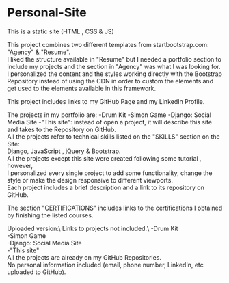 # Personal-Site
This is a static site (HTML , CSS &amp; JS) 

This project combines two different templates from startbootstrap.com: "Agency" & "Resume". \
I liked the structure available in "Resume" but I needed a portfolio section to include my projects and the section in "Agency" was what I was looking for.\
I personalized the content and the styles working directly with the Bootstrap Repository instead of using the CDN in order to custom the elements and get used to the elements available in this framework.

This project includes links to my GitHub Page and my LinkedIn Profile.

The projects in my portfolio are:
-Drum Kit
-Simon Game
-Django: Social Media Site
-"This site": instead of open a project, it will describe this site and takes to the Repository on GitHub.\
All the projects refer to technical skills listed on the "SKILLS" section on the Site:\
Django, JavaScript , jQuery & Bootstrap.\
All the projects except this site were created following some tutorial , however,\
I personalized every single project to add some functionality, change the style or make the design responsive to different viewports.\
Each project includes a brief description and a link to its repository on GitHub.

The section "CERTIFICATIONS" includes links to the certifications I obtained by finishing the listed courses.

Uploaded version:\ 
Links to projects not included.\ 
-Drum Kit\
-Simon Game\
-Django: Social Media Site\
-"This site"\
All the projects are already on my GitHub Repositories.\
No personal information included (email, phone number, LinkedIn, etc uploaded to GitHub).
